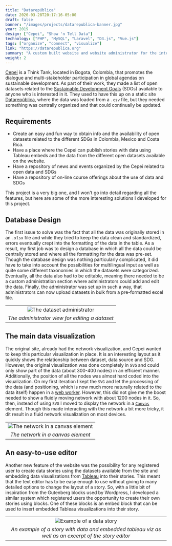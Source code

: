```yaml
---
title: "Datarepública"
date: 2020-03-28T20:17:16-05:00
draft: false
banner: "/images/projects/datarepublica-banner.jpg"
year: 2019
design: ["Cepei", "Show 'n Tell Data"]
technology: ["PHP", "MySQL", "Laravel", "D3.js", "Vue.js"]
tags: ["organize", "connect", "visualize"]
link: "https://datarepublica.org"
summary: "A custom built website and website administrator for the interactive visualization of open SDG (Sustainable Development Goals) datasets available for Colombia, Mexico and Costa Rica"
weight: 2
---
```


[Cepei](http://cepei.org) is a Think Tank, located in Bogota, Colombia, that promotes the dialogue and multi-stakeholder participation in global agendas on sustainable development. As part of their work, they made a list of open datasets related to the [Sustainable Development Goals]("https://www.un.org/sustainabledevelopment/") (SDGs) available to anyone who is interested in it. They used to have this up on a static site [Datarepública](https://datarepublica.org), where the data was loaded from a `.csv` file, but they needed something was centrally organized and that could continually be updated.

## Requirements

* Create an easy and fun way to obtain info and the availability of open datasets related to the different SDGs in Colombia, Mexico and Costa Rica.
* Have a place where the Cepei can publish stories with data using Tableau embeds and the data from the different open datasets available on the website.
* Have a repository of news and events organized by the Cepei related to open data and SDGs
* Have a repository of on-line course offerings about the use of data and SDGs

This project is a very big one, and I won't go into detail regarding all the features, but here are some of the more interesting solutions I developed for this project.

## Database Design
The first issue to solve was the fact that all the data was originally stored in an `.xlsx` file and while they tried to keep the data clean and standardized, errors eventually crept into the formatting of the data in the table.  As a result, my first job was to design a database in which all the data could be centrally stored and where all the formatting for the data was pre-set. Though the database design was nothing particularly complicated, it did have to take into account the possibilities for multilingual input as well as quite some different taxonomies in which the datasets were categorized. Eventually, all the data also had to be editable, meaning there needed to be a custom administration section where administrators could add and edit the data. Finally, the administrator was set up in such a way, that administrators can now upload datasets in bulk from a pre-formatted excel file.

|   |
| :----: |
| ![The dataset administrator](/images/projects/datarepublica-admin-data.png) |
| *The administrator view for editing a dataset* |

## The main data visualization
The original site, already had the network visualization, and Cepei wanted to keep this particular visualization in place. It is an interesting layout as it quickly shows the relationship between dataset, data source and SDG. However, the original visualization was done completely in `SVG` and could only show part of the data (about 300-400 nodes) in an efficient manner. Additionally, the position of all the nodes was almost hard coded into the visualization. On my first iteration I kept the `SVG` and let the processing of the data (and positioning, which is now much more naturally related to the data itself) happen in a [web worker](https://developer.mozilla.org/en-US/docs/Web/API/Web_Workers_API). However, this did not give me the boost needed to show a fluidly moving network with about 1200 nodes in it. So, then, instead of using `SVG` I moved to display the network in a [`Canvas`](https://developer.mozilla.org/en-US/docs/Web/API/Canvas_API) element. Though this made interacting with the network a bit more tricky, it dit result in a fluid network visualization on most devices.

|   |
| :----: |
| ![The network in a canvas element](/images/projects/datarepublica-network.png)
| *The network in a canvas element* |

## An easy-to-use editor
Another new feature of the website was the possibility for any registered user to create data stories using the datasets available from the site and embedding data visualizations from [Tableau](https://www.tableau.com/) into their stories. This meant that the text editor has to be easy enough to use without giving to many detailed options to change the layout of a story. So, with a little bit of inspiration from the Gutenberg blocks used by Wordpress, I developed a similar system which registered users the opportunity to create their own stories using blocks. One of these blocks is an embed block that can be used to insert embedded Tableau visualizations into their story.

|   |
| :----: |
| ![Example of a data story](/images/projects/datarepublica-story.png)
| *An example of a story with data and embedded tableau viz as well as an excerpt of the story editor* |